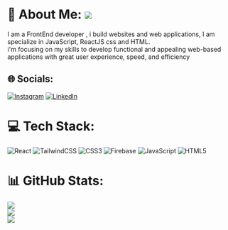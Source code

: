 # 💫 About Me:                                            [![](https://visitcount.itsvg.in/api?id=mouhamedanflosse&icon=0&color=0)](https://visitcount.itsvg.in)
I am a FrontEnd developer , i build websites and web applications, I am specialize in JavaScript, ReactJS css and HTML.<br>i'm focusing on my skills to develop functional and appealing web-based applications with great user experience, speed, and efficiency


## 🌐 Socials:
[![Instagram](https://img.shields.io/badge/Instagram-%23E4405F.svg?logo=Instagram&logoColor=white)](https://instagram.com/mouhamed_anflousse) [![LinkedIn](https://img.shields.io/badge/LinkedIn-%230077B5.svg?logo=linkedin&logoColor=white)](https://linkedin.com/in/mouhamedanflousse) 

# 💻 Tech Stack:
![React](https://img.shields.io/badge/react-%2320232a.svg?style=for-the-badge&logo=react&logoColor=%2361DAFB) ![TailwindCSS](https://img.shields.io/badge/tailwindcss-%2338B2AC.svg?style=for-the-badge&logo=tailwind-css&logoColor=white) ![CSS3](https://img.shields.io/badge/css3-%231572B6.svg?style=for-the-badge&logo=css3&logoColor=white) ![Firebase](https://img.shields.io/badge/firebase-%23039BE5.svg?style=for-the-badge&logo=firebase) ![JavaScript](https://img.shields.io/badge/javascript-%23323330.svg?style=for-the-badge&logo=javascript&logoColor=%23F7DF1E) ![HTML5](https://img.shields.io/badge/html5-%23E34F26.svg?style=for-the-badge&logo=html5&logoColor=white)
# 📊 GitHub Stats:
![](https://github-readme-stats.vercel.app/api/top-langs/?username=mouhamedanflosse&theme=dark&hide_border=false&include_all_commits=false&count_private=false&layout=compact)<br/>
![](https://github-readme-stats.vercel.app/api?username=mouhamedanflosse&theme=dark&hide_border=false&include_all_commits=false&count_private=false)<br/>
![](https://github-readme-streak-stats.herokuapp.com/?user=mouhamedanflosse&theme=dark&hide_border=false)


<!-- Proudly created with GPRM ( https://gprm.itsvg.in ) -->
